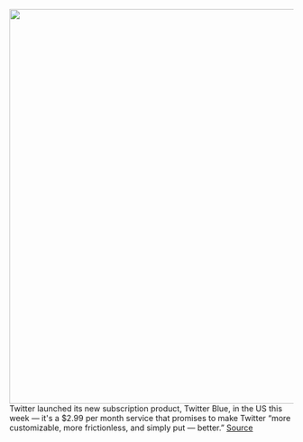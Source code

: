 <img src='https://cdn.vox-cdn.com/thumbor/Ibt2PfCgrOjVJiH-JgNdU0D6KpI=/0x0:2040x1360/1200x800/filters:focal(857x517:1183x843)/cdn.vox-cdn.com/uploads/chorus_image/image/70140568/acastro_200715_1777_twitter_0005.0.0.jpg' width='700px' /><br/>
Twitter launched its new subscription product, Twitter Blue, in the US this week — it's a $2.99 per month service that promises to make Twitter “more customizable, more frictionless, and simply put — better.”
<a href='https://www.theverge.com/2021/11/14/22778827/twitter-blue-undo-button-paywall-features-paid-free'> Source <a/>